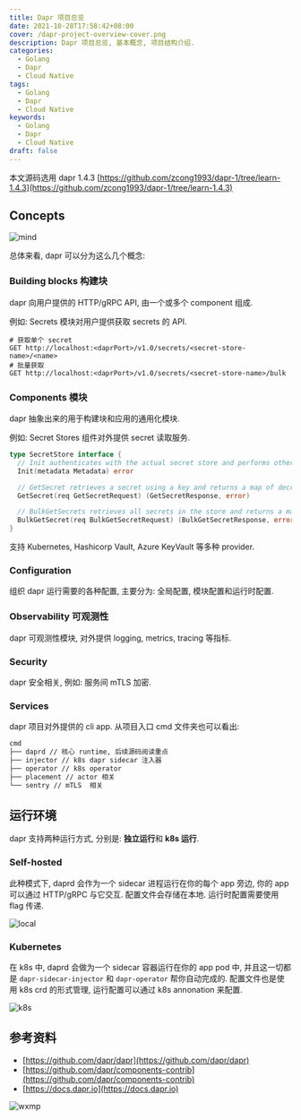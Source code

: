 ```yaml
---
title: Dapr 项目总览
date: 2021-10-28T17:58:42+08:00
cover: /dapr-project-overview-cover.png
description: Dapr 项目总览, 基本概念, 项目结构介绍.
categories:
  - Golang
  - Dapr
  - Cloud Native
tags:
  - Golang
  - Dapr
  - Cloud Native
keywords:
  - Golang
  - Dapr
  - Cloud Native
draft: false
---
```


本文源码选用 dapr 1.4.3 [https://github.com/zcong1993/dapr-1/tree/learn-1.4.3](https://github.com/zcong1993/dapr-1/tree/learn-1.4.3)

<!--more-->

## Concepts

![mind](/dapr-overview/mind.png)

总体来看, dapr 可以分为这么几个概念:

### Building blocks 构建块

dapr 向用户提供的 HTTP/gRPC API, 由一个或多个 component 组成.

例如: Secrets 模块对用户提供获取 secrets 的 API.

```markup
# 获取单个 secret
GET http://localhost:<daprPort>/v1.0/secrets/<secret-store-name>/<name>
# 批量获取
GET http://localhost:<daprPort>/v1.0/secrets/<secret-store-name>/bulk
```

### Components 模块

dapr 抽象出来的用于构建块和应用的通用化模块.

例如: Secret Stores 组件对外提供 secret 读取服务.

```go
type SecretStore interface {
  // Init authenticates with the actual secret store and performs other init operation
  Init(metadata Metadata) error

  // GetSecret retrieves a secret using a key and returns a map of decrypted string/string values
  GetSecret(req GetSecretRequest) (GetSecretResponse, error)

  // BulkGetSecrets retrieves all secrets in the store and returns a map of decrypted string/string values
  BulkGetSecret(req BulkGetSecretRequest) (BulkGetSecretResponse, error)
}
```

支持 Kubernetes, Hashicorp Vault, Azure KeyVault 等多种 provider.

### Configuration

组织 dapr 运行需要的各种配置, 主要分为: 全局配置, 模块配置和运行时配置.

### Observability 可观测性

dapr 可观测性模块, 对外提供 logging, metrics, tracing 等指标.

### Security

dapr 安全相关, 例如: 服务间 mTLS 加密.

### Services

dapr 项目对外提供的 cli app. 从项目入口 cmd 文件夹也可以看出:

```bash
cmd
├── daprd // 核心 runtime, 后续源码阅读重点
├── injector // k8s dapr sidecar 注入器
├── operator // k8s operator
├── placement // actor 相关
└── sentry // mTLS  相关
```

## 运行环境

dapr 支持两种运行方式, 分别是: **独立运行**和 **k8s 运行**.

### Self-hosted

此种模式下, daprd 会作为一个 sidecar 进程运行在你的每个 app 旁边, 你的 app 可以通过 HTTP/gRPC 与它交互. 配置文件会存储在本地. 运行时配置需要使用 flag 传递.

![local](/dapr-overview/local.png)

### **Kubernetes**

在 k8s 中, daprd 会做为一个 sidecar 容器运行在你的 app pod 中, 并且这一切都是 `dapr-sidecar-injector` 和 `dapr-operator` 帮你自动完成的. 配置文件也是使用 k8s crd 的形式管理, 运行配置可以通过 k8s annonation 来配置.

![k8s](/dapr-overview/k8s.png)

## 参考资料

- [https://github.com/dapr/dapr](https://github.com/dapr/dapr)
- [https://github.com/dapr/components-contrib](https://github.com/dapr/components-contrib)
- [https://docs.dapr.io](https://docs.dapr.io)

![wxmp](/wxmp_tiny_1.png)
